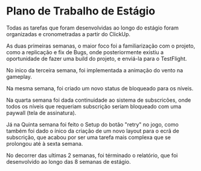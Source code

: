 
# Plano de Trabalho de Estágio

Todas as tarefas que foram desenvolvidas ao longo do estágio foram organizadas e cronometradas a partir do ClickUp.

As duas primeiras semanas, o maior foco foi a familiarização com o projeto, como a replicação e fix de Bugs, onde posteriormente existiu a oportunidade de fazer uma build do projeto, e enviá-la para o TestFlight. &#x20;

No inico da terceira semana, foi implementada a animação do vento na gameplay.&#x20;

Na mesma semana, foi criado um novo status de bloqueado para os níveis.&#x20;

Na quarta semana foi dada continuidade ao sistema de subscricões, onde todos os níveis que requeriam subscrição seriam bloqueado com uma paywall (tela de assinatura).

Já na Quinta semana foi feito o Setup do botão "retry" no jogo, como também foi dado o ínico da criação de um novo layout para o ecrã de subscrição, que acabou por ser uma tarefa mais complexa que se prolongou até à sexta semana.

No decorrer das ultimas 2 semanas, foi términado o relatório, que foi desenvolvido ao longo das 8 semanas de estágio.
